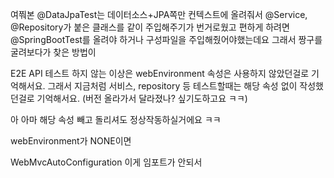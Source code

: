  여쭤본 @DataJpaTest는 데이터소스+JPA쪽만 컨텍스트에 올려줘서 @Service, @Repository가 붙은 클래스를 같이 주입해주기가 번거로웠고 편하게 하려면 @SpringBootTest를 올려야 하거나 구성파일을 주입해줬어야했는데요
그래서 짱구를 굴려보다가 찾은 방법이


E2E API 테스트 하지 않는 이상은 webEnvironment 속성은 사용하지 않았던걸로 기억해서요.
그래서 지금처럼 서비스, repository 등 테스트할때는 해당 속성 없이 작성했던걸로 기억해서요. (버전 올라가서 달라졌나? 싶기도하고요 ㅋㅋ)

아 아마 해당 속성 빼고 돌리셔도 정상작동하실거에요 ㅋㅋ 

webEnvironment가 NONE이면

WebMvcAutoConfiguration 이게 임포트가 안되서